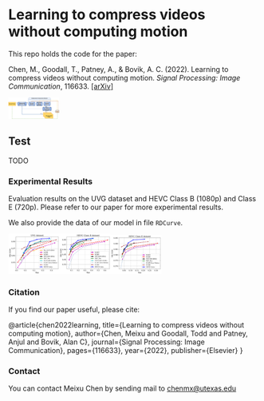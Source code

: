 # Learning to compress videos without computing motion

This repo holds the code for the paper:

Chen, M., Goodall, T., Patney, A., & Bovik, A. C. (2022). Learning to compress videos without computing motion. *Signal Processing: Image Communication*, 116633. [[arXiv]](https://arxiv.org/pdf/2009.14110)

<img src="imgs/Architecture.png" alt=" " style="zoom: 10%;" />

## Test

TODO

### Experimental Results

Evaluation results on the UVG dataset and HEVC Class B (1080p) and Class E (720p). Please refer to our paper for more experimental results.

We also provide the data  of our model in file `RDCurve`.

<img src="imgs/UVG.png" alt=" " style="zoom: 10%;" /><img src="imgs/ClassB.png" alt=" " style="zoom:10%;" /><img src="imgs/ClassE.png" alt=" " style="zoom:10%;" />

### Citation
If you find our paper useful, please cite:

@article{chen2022learning,
  title={Learning to compress videos without computing motion},
  author={Chen, Meixu and Goodall, Todd and Patney, Anjul and Bovik, Alan C},
  journal={Signal Processing: Image Communication},
  pages={116633},
  year={2022},
  publisher={Elsevier}
}

### Contact
You can contact Meixu Chen by sending mail to chenmx@utexas.edu
